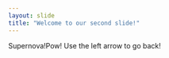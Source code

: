 ```yaml
---
layout: slide
title: "Welcome to our second slide!"
---
```

Supernova!Pow!
Use the left arrow to go back!
